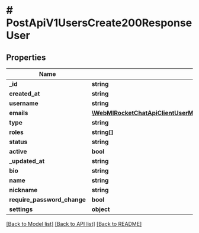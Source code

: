 # # PostApiV1UsersCreate200ResponseUser

## Properties

Name | Type | Description | Notes
------------ | ------------- | ------------- | -------------
**_id** | **string** |  | [optional]
**created_at** | **string** |  | [optional]
**username** | **string** |  | [optional]
**emails** | [**\WebMIRocketChatApiClientUserManagementApi\Model\PostApiV1UsersCreate200ResponseUserEmailsInner[]**](PostApiV1UsersCreate200ResponseUserEmailsInner.md) |  | [optional]
**type** | **string** |  | [optional]
**roles** | **string[]** |  | [optional]
**status** | **string** |  | [optional]
**active** | **bool** |  | [optional]
**_updated_at** | **string** |  | [optional]
**bio** | **string** |  | [optional]
**name** | **string** |  | [optional]
**nickname** | **string** |  | [optional]
**require_password_change** | **bool** |  | [optional]
**settings** | **object** |  | [optional]

[[Back to Model list]](../../README.md#models) [[Back to API list]](../../README.md#endpoints) [[Back to README]](../../README.md)
